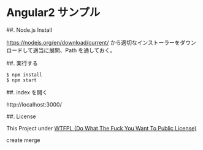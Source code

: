 # Angular2 サンプル

##. Node.js Install
 
https://nodejs.org/en/download/current/ から適切なインストーラーをダウンロードして適当に展開、Path を通しておく。

##. 実行する

```
$ npm install
$ npm start
```
##. index を開く

http://localhost:3000/

##. License

This Project under [WTFPL (Do What The Fuck You Want To Public License)](https://github.com/nohshima/angular2-sample/blob/master/LICENSE.txt)

create merge
